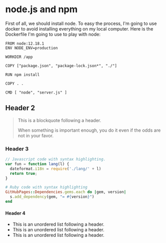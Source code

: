 # node.js and npm

First of all, we should install node. To easy the process, I'm going to use docker to avoid installing everything on my local computer.
Here is the Dockerfile I'm going to use to play with node:

```
FROM node:12.18.1
ENV NODE_ENV=production

WORKDIR /app

COPY ["package.json", "package-lock.json*", "./"]

RUN npm install

COPY . .

CMD [ "node", "server.js" ]

```

## Header 2

> This is a blockquote following a header.
>
> When something is important enough, you do it even if the odds are not in your favor.

### Header 3

```js
// Javascript code with syntax highlighting.
var fun = function lang(l) {
  dateformat.i18n = require('./lang/' + l)
  return true;
}
```

```ruby
# Ruby code with syntax highlighting
GitHubPages::Dependencies.gems.each do |gem, version|
  s.add_dependency(gem, "= #{version}")
end
```

#### Header 4

*   This is an unordered list following a header.
*   This is an unordered list following a header.
*   This is an unordered list following a header.
